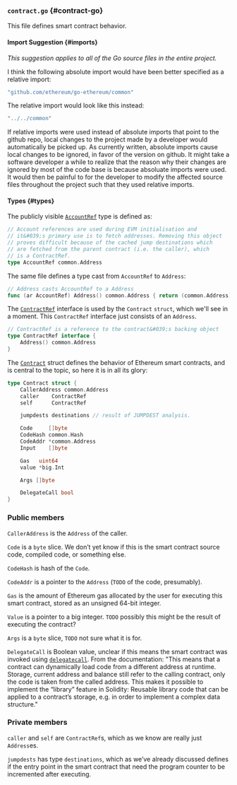 ### `contract.go` {#contract-go}

This file defines smart contract behavior.

#### Import Suggestion {#imports}

_This suggestion applies to all of the Go source files in the entire project._ 

I think the following absolute import would have been better specified as a relative import:

```go
"github.com/ethereum/go-ethereum/common"
```

The relative import would look like this instead:

```go
"../../common"
```

If relative imports were used instead of absolute imports that point to the github repo, local changes to the project made by a developer would automatically be picked up. As currently written, absolute imports cause local changes to be ignored, in favor of the version on github. It might take a software developer a while to realize that the reason why their changes are ignored by most of the code base is because absoluate imports were used. It would then be painful to for the developer to modify the affected source files throughout the project such that they used relative imports.

#### Types {#types}

The publicly visible [`AccountRef`](https://github.com/ethereum/go-ethereum/blob/master/core/vm/contract.go#L30-L40) type is defined as:

```go
// Account references are used during EVM initialisation and
// it&#039;s primary use is to fetch addresses. Removing this object
// proves difficult because of the cached jump destinations which
// are fetched from the parent contract (i.e. the caller), which
// is a ContractRef.
type AccountRef common.Address
```

The same file defines a type cast from `AccountRef` to `Address`:

```go
// Address casts AccountRef to a Address
func (ar AccountRef) Address() common.Address { return (common.Address)(ar) }
```

The [`ContractRef`](https://github.com/ethereum/go-ethereum/blob/master/core/vm/contract.go#L25-L28) interface is used by the `Contract` `struct`, which we&#039;ll see in a moment. This `ContractRef` interface just consists of an `Address`.

```go
// ContractRef is a reference to the contract&#039;s backing object
type ContractRef interface {
    Address() common.Address
}
```

The [`Contract`](https://github.com/ethereum/go-ethereum/blob/master/core/vm/contract.go#L42-L65) struct defines the behavior of Ethereum smart contracts, and is central to the topic, so here it is in all its glory:

```go
type Contract struct {
    CallerAddress common.Address
    caller    ContractRef
    self      ContractRef

    jumpdests destinations // result of JUMPDEST analysis.

    Code     []byte
    CodeHash common.Hash
    CodeAddr *common.Address
    Input    []byte

    Gas   uint64
    value *big.Int

    Args []byte

    DelegateCall bool
}
```

### Public members 
`CallerAddress` is the `Address` of the caller.

`Code` is a `byte` slice. We don&rsquo;t yet know if this is the smart contract source code, compiled code, or something else.

`CodeHash` is hash of the `Code`.

`CodeAddr` is a pointer to the `Address` (`TODO` of the code, presumably).

`Gas` is the amount of Ethereum gas allocated by the user for executing this smart contract, stored as an unsigned 64-bit integer.

`Value` is a pointer to a big integer. `TODO` possibly this might be the result of executing the contract?

`Args` is a `byte` slice, `TODO` not sure what it is for.

`DelegateCall` is Boolean value, unclear if this means the smart contract was invoked using [`delegatecall`](http://solidity.readthedocs.io/en/v0.4.24/introduction-to-smart-contracts.html#delegatecall-callcode-and-libraries). From the documentation: &quot;This means that a contract can dynamically load code from a different address at runtime. Storage, current address and balance still refer to the calling contract, only the code is taken from the called address. This makes it possible to implement the “library” feature in Solidity: Reusable library code that can be applied to a contract’s storage, e.g. in order to implement a complex data structure.&quot;

### Private members
`caller` and `self` are `ContractRef`s, which as we know are really just `Address`es.

`jumpdests` has type `destinations`, which as we&rsquo;ve already discussed defines if the entry point in the smart contract that need the program counter to be incremented after executing.
